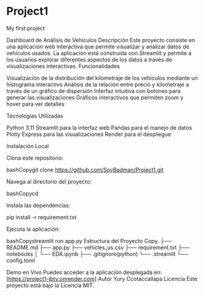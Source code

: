 # Project1
My first project

Dashboard de Análisis de Vehículos
Descripción
Este proyecto consiste en una aplicación web interactiva que permite visualizar y analizar datos de vehículos usados. La aplicación está construida con Streamlit y permite a los usuarios explorar diferentes aspectos de los datos a través de visualizaciones interactivas.
Funcionalidades

Visualización de la distribución del kilometraje de los vehículos mediante un histograma interactivo
Análisis de la relación entre precio y kilometraje a través de un gráfico de dispersión
Interfaz intuitiva con botones para generar las visualizaciones
Gráficos interactivos que permiten zoom y hover para ver detalles

Tecnologías Utilizadas

Python 3.11
Streamlit para la interfaz web
Pandas para el manejo de datos
Plotly Express para las visualizaciones
Render para el despliegue

Instalación Local

Clona este repositorio:

bashCopygit clone <https://github.com/SoyBadman/Project1.git>

Navega al directorio del proyecto:

bashCopycd <nombre-del-directorio>

Instala las dependencias:

pip install -r requirement.txt

Ejecuta la aplicación:

bashCopystreamlit run app.py
Estructura del Proyecto
Copy.
├── README.md
├── app.py
├── vehicles_us.csv
├── requirement.txt
├── notebooks
│   └── EDA.ipynb
├── .gitignore(python)
└── .streamlit
    └── config.toml

Demo en Vivo
Puedes acceder a la aplicación desplegada en: [https://project1-jbtv.onrender.com]
Autor
Yury Ccotaccallapa
Licencia
Este proyecto está bajo la Licencia MIT.